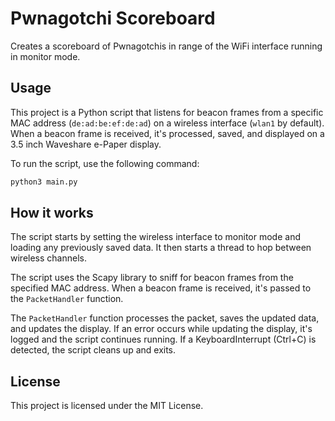 # Pwnagotchi Scoreboard

Creates a scoreboard of Pwnagotchis in range of the WiFi interface running in monitor mode.

## Usage

This project is a Python script that listens for beacon frames from a specific MAC address (`de:ad:be:ef:de:ad`) on a wireless interface (`wlan1` by default). When a beacon frame is received, it's processed, saved, and displayed on a 3.5 inch Waveshare e-Paper display.

To run the script, use the following command:

```bash
python3 main.py
```

## How it works

The script starts by setting the wireless interface to monitor mode and loading any previously saved data. It then starts a thread to hop between wireless channels.

The script uses the Scapy library to sniff for beacon frames from the specified MAC address. When a beacon frame is received, it's passed to the `PacketHandler` function.

The `PacketHandler` function processes the packet, saves the updated data, and updates the display. If an error occurs while updating the display, it's logged and the script continues running. If a KeyboardInterrupt (Ctrl+C) is detected, the script cleans up and exits.

## License

This project is licensed under the MIT License.
```